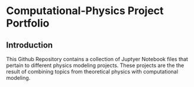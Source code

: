 # Computational-Physics Project Portfolio

## Introduction
This Github Repository contains a collection of Juptyer Notebook files that pertain to different physics modeling projects. These projects are the the result of combining topics from theoretical physics with computational modeling. 
